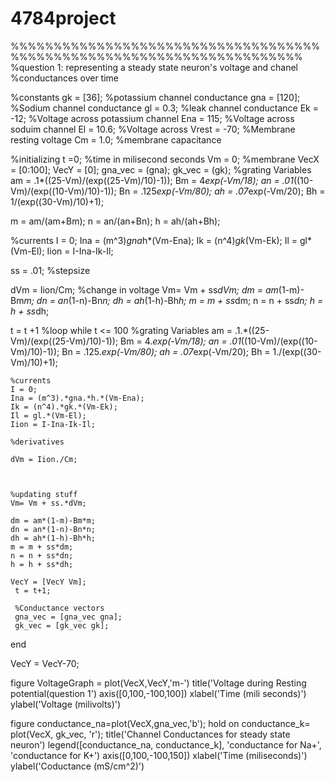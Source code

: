 4784project
===========

%%%%%%%%%%%%%%%%%%%%%%%%%%%%%%%%%%%%%%%%%%%%%%%%%%%%%%%%%%%%%%%%%%%%%%
%question 1: representing a steady state neuron's voltage and chanel
%conductances over time

%constants 
gk = [36]; %potassium channel conductance
gna = [120]; %Sodium channel conductance
gl = 0.3; %leak channel conductance
Ek = -12; %Voltage across potassium channel
Ena = 115; %Voltage across soduim channel
El = 10.6; %Voltage across 
Vrest = -70; %Membrane resting voltage
Cm = 1.0; %membrane capacitance 



%initializing 
t =0; %time in milisecond seconds 
Vm = 0;  %membrane
VecX = [0:100];
VecY = [0];
gna_vec = (gna);
gk_vec = (gk);
%grating Variables
am = .1*((25-Vm)/(exp((25-Vm)/10)-1));
Bm = 4*exp(-Vm/18);
an = .01*((10-Vm)/(exp((10-Vm)/10)-1));
Bn = .125*exp(-Vm/80);
ah = .07*exp(-Vm/20);
Bh = 1/(exp((30-Vm)/10)+1);
    
m = am/(am+Bm);
n = an/(an+Bn);
h = ah/(ah+Bh);

%currents
I = 0;
Ina = (m^3)*gna*h*(Vm-Ena);
Ik = (n^4)*gk*(Vm-Ek);
Il = gl*(Vm-El);
Iion = I-Ina-Ik-Il;



ss = .01; %stepsize 

dVm = Iion/Cm; %change in voltage
Vm= Vm + ss*dVm;
dm = am*(1-m)-Bm*m;
dn = an*(1-n)-Bn*n;
dh = ah*(1-h)-Bh*h;
m = m + ss*dm;
n = n + ss*dn;
h = h + ss*dh;
       
t = t +1
%loop
while t <= 100 
    %grating Variables
    am = .1.*((25-Vm)/(exp((25-Vm)/10)-1));
    Bm = 4.*exp(-Vm/18);
    an = .01*((10-Vm)/(exp((10-Vm)/10)-1));
    Bn = .125.*exp(-Vm/80);
    ah = .07*exp(-Vm/20);
    Bh = 1./(exp((30-Vm)/10)+1);
    
    


    %currents
    I = 0;
    Ina = (m^3).*gna.*h.*(Vm-Ena);
    Ik = (n^4).*gk.*(Vm-Ek);
    Il = gl.*(Vm-El);
    Iion = I-Ina-Ik-Il;
    
    %derivatives
    
    dVm = Iion./Cm;
    
    
    
    %updating stuff
    Vm= Vm + ss.*dVm;
    
    dm = am*(1-m)-Bm*m;
    dn = an*(1-n)-Bn*n;
    dh = ah*(1-h)-Bh*h;
    m = m + ss*dm;
    n = n + ss*dn;
    h = h + ss*dh;
    
    VecY = [VecY Vm];
     t = t+1;
     
     %Conductance vectors
     gna_vec = [gna_vec gna];
     gk_vec = [gk_vec gk];
     
end

VecY = VecY-70;

figure
VoltageGraph = plot(VecX,VecY,'m-')
title('Voltage during Resting potential(question 1')
axis([0,100,-100,100])
xlabel('Time (mili seconds)')
ylabel('Voltage (milivolts)')

figure
conductance_na=plot(VecX,gna_vec,'b');
hold on
conductance_k= plot(VecX, gk_vec, 'r');
title('Channel Conductances for steady state neuron')
legend([conductance_na, conductance_k], 'conductance for Na+', 'conductance for K+')
axis([0,100,-100,150])
xlabel('Time (miliseconds)')
ylabel('Coductance (mS/cm^2)')
